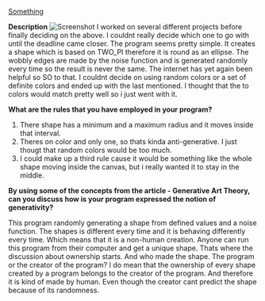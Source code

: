 [Something](https://djhest.github.io/Mini_ex/Mini_ex6/index.html)

**Description**
![Screenshot](https://github.com/djhest/Mini_ex/blob/gh-pages/Mini_ex6/Skærmbillede%202017-03-20%20kl.%2000.39.19.png)
I worked on several different projects before finally deciding on the above. I couldnt really decide which one to go with until the deadline came closer. The program seems pretty simple. It creates a shape which is based on TWO_PI therefore it is round as an ellipse. 
The wobbly edges are made by the noise function and is generated randomly every time so the result is never the same. The internet has yet again been helpful so SO to that. I couldnt decide on using random colors or a set of definite colors and ended up with the last mentioned. I thought that the to colors would match pretty well so i just went with it.

**What are the rules that you have employed in your program?**
1. There shape has a minimum and a maximum radius and it moves inside that interval.
2. Theres on color and only one, so thats kinda anti-generative. I just thougt that random colors would be too much.
3. I could make up a third rule cause it would be something like the whole shape moving inside the canvas, but i really wanted it to stay in the middle. 

**By using some of the concepts from the article - Generative Art Theory, can you discuss how is your program expressed the notion of generativity?**

This program randomly generating a shape from defined values and a noise function. The shapes is different every time and it is behaving differently every time. Which means that it is a non-human creation. Anyone can run this program from their computer and get a unique shape. Thats where the discussion about ownership starts. And who made the shape. The program or the creator of the program?
I do mean that the ownership of every shape created by a program belongs to the creator of the program. And therefore it is kind of made by human. Even though the creator cant predict the shape because of its randomness.
